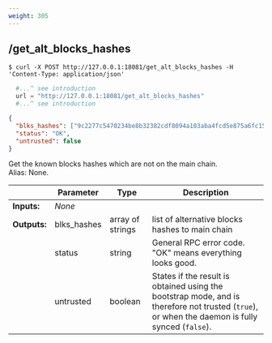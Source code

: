 ```yaml
---
weight: 305
---
```


## **/get_alt_blocks_hashes**


```shell
$ curl -X POST http://127.0.0.1:18081/get_alt_blocks_hashes -H 'Content-Type: application/json'
```
```python
  #...^ see introduction
  url = "http://127.0.0.1:18081/get_alt_blocks_hashes"
  #...^ see introduction
```
```json
{
  "blks_hashes": ["9c2277c5470234be8b32382cdf8094a103aba4fcd5e875a6fc159dc2ec00e011","637c0e0f0558e284493f38a5fcca3615db59458d90d3a5eff0a18ff59b83f46f","6f3adc174a2e8082819ebb965c96a095e3e8b63929ad9be2d705ad9c086a6b1c","697cf03c89a9b118f7bdf11b1b3a6a028d7b3617d2d0ed91322c5709acf75625","d99b3cf3ac6f17157ac7526782a3c3b9537f89d07e069f9ce7821d74bd9cad0e","e97b62109a6303233dcd697fa8545c9fcbc0bf8ed2268fede57ddfc36d8c939c","70ff822066a53ad64b04885c89bbe5ce3e537cdc1f7fa0dc55317986f01d1788","b0d36b209bd0d4442b55ea2f66b5c633f522401f921f5a85ea6f113fd2988866"],
  "status": "OK",
  "untrusted": false
}
```
Get the known blocks hashes which are not on the main chain.  
Alias: None.  


|             | Parameter   | Type             | Description
| ---         | ---         | ---              | ---
|**Inputs:**  | *None*      |                  |
|**Outputs:** | blks_hashes | array of strings | list of alternative blocks hashes to main chain
|             | status      | string           | General RPC error code. "OK" means everything looks good.
|             | untrusted   | boolean          | States if the result is obtained using the bootstrap mode, and is therefore not trusted (`true`), or when the daemon is fully synced (`false`).


